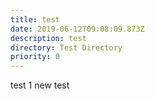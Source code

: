 ```yaml
---
title: test
date: 2019-06-12T09:08:09.873Z
description: test
directory: Test Directory
priority: 0
---
```

test 1 new test
